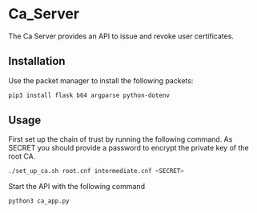 # Ca_Server
The Ca Server provides an API to issue and revoke user certificates.

## Installation
Use the packet manager to install the following packets:

```bash
pip3 install flask b64 argparse python-dotenv
```
## Usage
First set up the chain of trust by running the following command. As SECRET you should provide a password to encrypt the private key of the root CA.

```bash
./set_up_ca.sh root.cnf intermediate.cnf <SECRET>
```

Start the API with the following command

```bash
python3 ca_app.py
```
